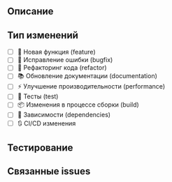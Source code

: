 ## Описание

<!-- Пожалуйста, опишите ваши изменения и добавьте скриншоты, если применимо -->

## Тип изменений

<!-- Пожалуйста, отметьте соответствующие опции -->

- [ ] 🚀 Новая функция (feature)
- [ ] 🐛 Исправление ошибки (bugfix)
- [ ] 🧰 Рефакторинг кода (refactor)
- [ ] 📚 Обновление документации (documentation)
- [ ] ⚡ Улучшение производительности (performance)
- [ ] 🧪 Тесты (test)
- [ ] 📦 Изменения в процессе сборки (build)
- [ ] 🔄 Зависимости (dependencies)
- [ ] 🔃 CI/CD изменения

## Тестирование

<!-- Опишите, как были протестированы ваши изменения -->

## Связанные issues

<!-- Пожалуйста, укажите связанные issues. Например: "Fixes #123" или "Resolves #123" --> 